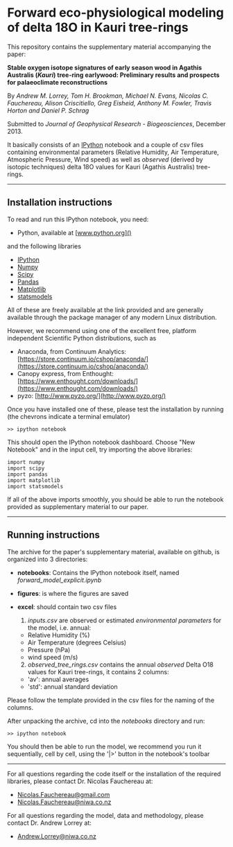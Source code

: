 # Forward eco-physiological modeling of delta 18O in Kauri tree-rings

This repository contains the supplementary material accompanying the paper:

**Stable oxygen isotope signatures of early season wood in Agathis Australis (*Kauri*) tree-ring earlywood: Preliminary results and prospects for palaeoclimate reconstructions**

By *Andrew M. Lorrey, Tom H. Brookman, Michael N. Evans, Nicolas C. Fauchereau, Alison Criscitiello, Greg Eisheid, Anthony M. Fowler, Travis Horton and Daniel P. Schrag*

Submitted to *Journal of Geophysical Research - Biogeosciences*, December 2013.

It basically consists of an [IPython](www.ipython.org) notebook and a couple of csv files containing environmental parameters (Relative Humidity, Air Temperature, Atmospheric Pressure, Wind speed) as well as *observed* (derived by isotopic techniques) delta 18O values for Kauri (Agathis Australis) tree-rings.

---

## Installation instructions

To read and run this IPython notebook, you need:

+ Python, available at [www.python.org]()

and the following libraries

+ [IPython](http://ipython.org/)
+ [Numpy](http://www.numpy.org/)
+ [Scipy](http://www.scipy.org/)
+ [Pandas](http://pandas.pydata.org/)
+ [Matplotlib](http://matplotlib.org/)
+ [statsmodels](http://statsmodels.sourceforge.net/)

All of these are freely available at the link provided and are generally available through the package manager of any modern Linux distribution.

However, we recommend using one of the excellent free, platform independent Scientific Python distributions, such as

+ Anaconda, from Continuum Analytics: [https://store.continuum.io/cshop/anaconda/](https://store.continuum.io/cshop/anaconda/)
+ Canopy express, from Enthought: [https://www.enthought.com/downloads/](https://www.enthought.com/downloads/)
+ pyzo: [http://www.pyzo.org/](http://www.pyzo.org/)

Once you have installed one of these, please test the installation by running (the chevrons indicate a terminal emulator)

    >> ipython notebook

This should open the IPython notebook dashboard. Choose "New Notebook" and in the input cell, try importing the above libraries:

    import numpy
    import scipy
    import pandas
    import matplotlib
    import statsmodels

If all of the above imports smoothly, you should be able to run the notebook provided as supplementary material to our paper.

---

## Running instructions

The archive for the paper's supplementary material, available on github, is organized into 3 directories:

+ **notebooks**: Contains the IPython notebook itself, named *forward_model_explicit.ipynb*
+ **figures**: is where the figures are saved
+ **excel**: should contain two csv files
    1. *inputs.csv* are observed or estimated *environmental parameters* for the model, i.e. annual:
     - Relative Humidity (%)
     - Air Temperature (degrees Celsius)
     - Pressure (hPa)
     - wind speed (m/s)

    2. *observed_tree_rings.csv* contains the annual *observed* Delta O18 values for Kauri tree-rings, it contains 2 columns:
     - 'av': annual averages
     - 'std': annual standard deviation

Please follow the template provided in the csv files for the naming of the columns.

After unpacking the archive, cd into the *notebooks* directory and run:

    >> ipython notebook

You should then be able to run the model, we recommend you run it sequentially, cell by cell, using the '|>' button in the notebook's toolbar

---

For all questions regarding the code itself or the installation of the required libraries, please contact Dr. Nicolas Fauchereau at:

+ [Nicolas.Fauchereau@gmail.com](mailto:Nicolas.Fauchereau@gmail.com)
+ [Nicolas.Fauchereau@niwa.co.nz](mailto:Nicolas.Fauchereau@niwa.co.nz)

For all questions regarding the model, data and methodology, please contact Dr. Andrew Lorrey at:

+ [Andrew.Lorrey@niwa.co.nz](mailto:Andrew.Lorrey@niwa.co.nz)
